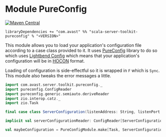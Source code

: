 # Module PureConfig

[![Maven Central](https://img.shields.io/maven-central/v/com.avast/scala-server-toolkit-pureconfig_2.12)](https://repo1.maven.org/maven2/com/avast/scala-server-toolkit-pureconfig_2.12/)

`libraryDependencies += "com.avast" %% "scala-server-toolkit-pureconfig" % "<VERSION>"`

This module allows you to load your application's configuration file according to a case class provided to it. It uses 
[PureConfig](https://pureconfig.github.io) library to do so which uses [Lightbend Config](https://github.com/lightbend/config) which means
that your application's configuration will be in [HOCON](https://github.com/lightbend/config/blob/master/HOCON.md) format.

Loading of configuration is side-effectful so it is wrapped in `F` which is `Sync`. This module also tweaks the error messages a little.

```scala mdoc:silent
import com.avast.server.toolkit.pureconfig._
import pureconfig.ConfigReader
import pureconfig.generic.semiauto.deriveReader
import zio.interop.catz._
import zio.Task

final case class ServerConfiguration(listenAddress: String, listenPort: Int)

implicit val serverConfigurationReader: ConfigReader[ServerConfiguration] = deriveReader

val maybeConfiguration = PureConfigModule.make[Task, ServerConfiguration]
```
